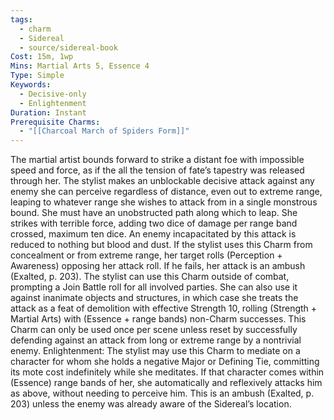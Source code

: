 ```yaml
---
tags:
  - charm
  - Sidereal
  - source/sidereal-book
Cost: 15m, 1wp
Mins: Martial Arts 5, Essence 4
Type: Simple
Keywords:
  - Decisive-only
  - Enlightenment
Duration: Instant
Prerequisite Charms:
  - "[[Charcoal March of Spiders Form]]"
---
```

The martial artist bounds forward to strike a distant foe with impossible speed and force, as if the all the tension of fate’s tapestry was released through her. The stylist makes an unblockable decisive attack against any enemy she can perceive regardless of distance, even out to extreme range, leaping to whatever range she wishes to attack from in a single monstrous bound. She must have an unobstructed path along which to leap. She strikes with terrible force, adding two dice of damage per range band crossed, maximum ten dice. An enemy incapacitated by this attack is reduced to nothing but blood and dust. If the stylist uses this Charm from concealment or from extreme range, her target rolls (Perception + Awareness) opposing her attack roll. If he fails, her attack is an ambush (Exalted, p. 203). The stylist can use this Charm outside of combat, prompting a Join Battle roll for all involved parties. She can also use it against inanimate objects and structures, in which case she treats the attack as a feat of demolition with effective Strength 10, rolling (Strength + Martial Arts) with (Essence + range bands) non-Charm successes. This Charm can only be used once per scene unless reset by successfully defending against an attack from long or extreme range by a nontrivial enemy. Enlightenment: The stylist may use this Charm to mediate on a character for whom she holds a negative Major or Defining Tie, committing its mote cost indefinitely while she meditates. If that character comes within (Essence) range bands of her, she automatically and reflexively attacks him as above, without needing to perceive him. This is an ambush (Exalted, p. 203) unless the enemy was already aware of the Sidereal’s location.